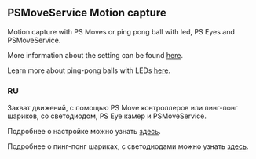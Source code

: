 ﻿## PSMoveService Motion capture
Motion capture with PS Moves or ping pong ball with led, PS Eyes and PSMoveService.


More information about the setting can be found [here](https://github.com/r57zone/PSMoveService-receive-position).


Learn more about ping-pong balls with LEDs [here](https://github.com/TrueOpenVR/TrueOpenVR-DIY/blob/master/HMD/HMD.md).

### RU
Захват движений, с помощью PS Move контроллеров или пинг-понг шариков, со светодиодом, PS Eye камер и PSMoveService.


Подробнее о настройке можно узнать [здесь](https://github.com/r57zone/PSMoveService-receive-position).


Подробнее о пинг-понг шариках, с светодиодами можно узнать [здесь](https://github.com/TrueOpenVR/TrueOpenVR-DIY/blob/master/HMD/HMD.RU.md).
